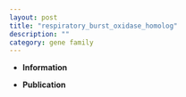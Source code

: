 ```yaml
---
layout: post
title: "respiratory_burst_oxidase_homolog"
description: ""
category: gene family
---
```


* **Information**  

* **Publication**  


